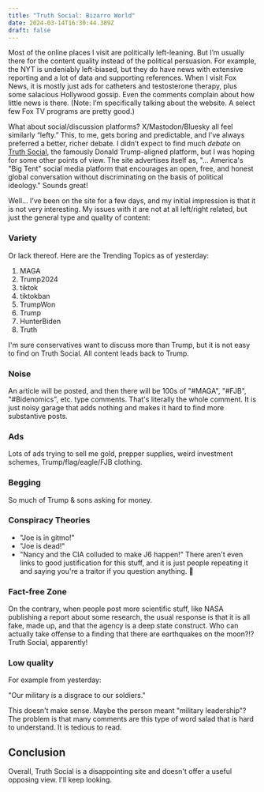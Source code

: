```yaml
---
title: "Truth Social: Bizarro World"
date: 2024-03-14T16:30:44.389Z
draft: false
---
```

Most of the online places I visit are politically left-leaning. But I’m usually there for the content quality instead of the political persuasion. For example, the NYT is undeniably left-biased, but they do have news with extensive reporting and a lot of data and supporting references. When I visit Fox News, it is mostly just ads for catheters and testosterone therapy, plus some salacious Hollywood gossip. Even the comments complain about how little news is there. (Note: I’m specifically talking about the website. A select few Fox TV programs are pretty good.)

What about social/discussion platforms? X/Mastodon/Bluesky all feel similarly “lefty.” This, to me, gets boring and predictable, and I've always preferred a better, richer debate. I didn’t expect to find much *debate* on [Truth Social](https://truthsocial.com/), the famously Donald Trump-aligned platform, but I was hoping for some other points of view. The site advertises itself as, "... America's "Big Tent" social media platform that encourages an open, free, and honest global conversation without discriminating on the basis of political ideology." Sounds great!

Well... I’ve been on the site for a few days, and my initial impression is that it is not very interesting. My issues with it are not at all left/right related, but just the general type and quality of content:

### Variety
Or lack thereof. Here are the Trending Topics as of yesterday:

1. MAGA
2. Trump2024
3. tiktok
4. tiktokban
5. TrumpWon
6. Trump
7. HunterBiden
8. Truth

I'm sure conservatives want to discuss more than Trump, but it is not easy to find on Truth Social. All content leads back to Trump.

### Noise
 An article will be posted, and then there will be 100s of "#MAGA", "#FJB", "#Bidenomics", etc. type comments. That's literally the whole comment. It is just noisy garage that adds nothing and makes it hard to find more substantive posts.

### Ads
Lots of ads trying to sell me gold, prepper supplies, weird investment schemes, Trump/flag/eagle/FJB clothing.

### Begging
So much of Trump & sons asking for money.

### Conspiracy Theories
* "Joe is in gitmo!"
* "Joe is dead!"
* "Nancy and the CIA colluded to make J6 happen!"
There aren't even links to good justification for this stuff, and it is just people repeating it and saying you're a traitor if you question anything. 🥱

### Fact-free Zone
On the contrary, when people post more scientific stuff, like NASA publishing a report about some research, the usual response is that it is all fake, made up, and that the agency is a deep state construct. Who can actually take offense to a finding that there are earthquakes on the moon?!? Truth Social, apparently!

### Low quality
For example from yesterday:

"Our military is a disgrace to our soldiers."

This doesn't make sense. Maybe the person meant "military leadership"? The problem is that many comments are this type of word salad that is hard to understand. It is tedious to read.

## Conclusion

Overall, Truth Social is a disappointing site and doesn't offer a useful opposing view. I'll keep looking.